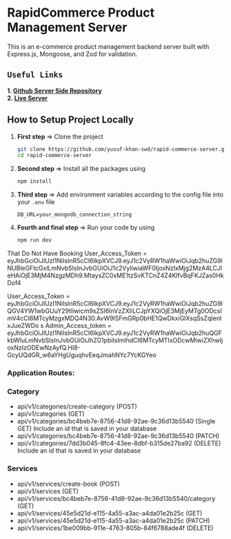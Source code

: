 # RapidCommerce Product Management Server

This is an e-commerce product management backend server built with Express.js, Mongoose, and Zod for validation.

## `Useful Links`

**1. [Github Server Side Repository](https://github.com/yusuf-khan-swd/rapid-commerce-server)** \
**2. [Live Server](https://rapidcommerce.vercel.app)**

## How to Setup Project Locally

1. **First step** => Clone the project

   ```sh
   git clone https://github.com/yusuf-khan-swd/rapid-commerce-server.git
   cd rapid-commerce-server
   ```

2. **Second step** => Install all the packages using

   ```sh
   npm install
   ```

3. **Third step** => Add environment variables according to the config file into your `.env` file

   ```env
   DB_URL=your_mongodb_connection_string
   ```

4. **Fourth and final step** => Run your code by using

   ```sh
   npm run dev
   ```

That Do Not Have Booking
User_Access_Token = eyJhbGciOiJIUzI1NiIsInR5cCI6IkpXVCJ9.eyJ1c2VyRW1haWwiOiJqb2huZG9lNUBleGFtcGxlLmNvbSIsInJvbGUiOiJ1c2VyIiwiaWF0IjoxNzIxMjg2MzA4LCJleHAiOjE3MjM4NzgzMDh9.MtaysZC0xME1tzSvKTCnZ4Z4KlfvBqFKJZas0HkDof4

User_Access_Token = eyJhbGciOiJIUzI1NiIsInR5cCI6IkpXVCJ9.eyJ1c2VyRW1haWwiOiJqb2huZG9lQGV4YW1wbGUuY29tIiwicm9sZSI6InVzZXIiLCJpYXQiOjE3MjEyMTg0ODcsImV4cCI6MTcyMzgxMDQ4N30.AvW9ISFmGRp0bHE1QwDkxiGlXsqSsZqIenlxJueZWDo
s
Admin_Access_token = eyJhbGciOiJIUzI1NiIsInR5cCI6IkpXVCJ9.eyJ1c2VyRW1haWwiOiJqb2huQGFkbWluLmNvbSIsInJvbGUiOiJhZG1pbiIsImlhdCI6MTcyMTIxODcwMiwiZXhwIjoxNzIzODEwNzAyfQ.HI8-GcyUQdGR_w6aYHgUguqhvEeqJmahNYc7YcKGYeo

### Application Routes:

### Category

- api/v1/categories/create-category (POST)
- api/v1/categories (GET)
- api/v1/categories/bc4beb7e-8756-41d8-92ae-9c36d13b5540 (Single GET) Include an id that is saved in your database
- api/v1/categories/bc4beb7e-8756-41d8-92ae-9c36d13b5540 (PATCH)
- api/v1/categories/7dd3b045-8fc4-43ee-8dbf-b315de27ba92 (DELETE) Include an id that is saved in your database

### Services

- api/v1/services/create-book (POST)
- api/v1/services (GET)
- api/v1/services/bc4beb7e-8756-41d8-92ae-9c36d13b5540/category (GET)
- api/v1/services/45e5d21d-e115-4a55-a3ac-a4da01e2b25c (GET)
- api/v1/services/45e5d21d-e115-4a55-a3ac-a4da01e2b25c (PATCH)
- api/v1/services/1be009bb-911e-4763-805b-84f6788ade4f (DELETE)
